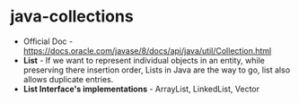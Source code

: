 # java-collections
- Official Doc - https://docs.oracle.com/javase/8/docs/api/java/util/Collection.html
- **List** - If we want to represent individual objects in an entity, while preserving there insertion order, Lists in Java are the way to go, list also allows duplicate entries.
- **List Interface's implementations** - ArrayList, LinkedList, Vector
